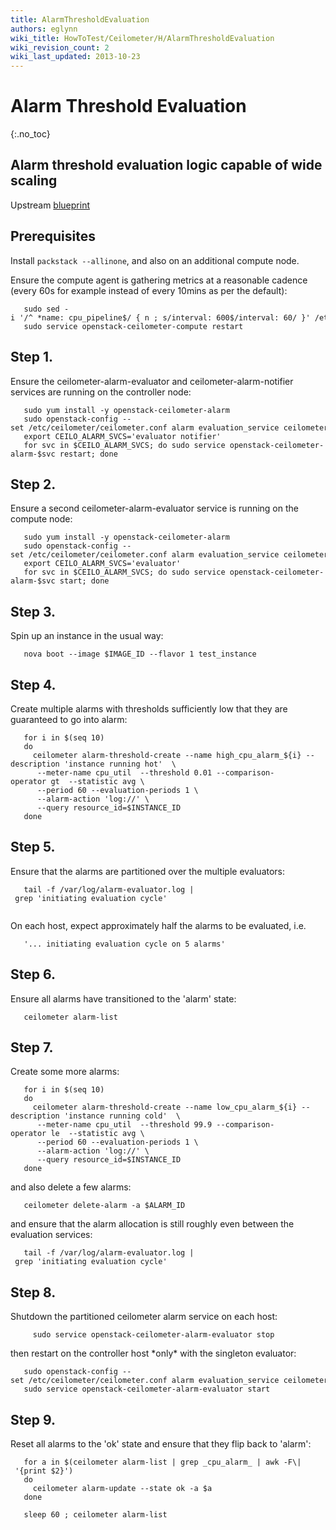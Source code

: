 ```yaml
---
title: AlarmThresholdEvaluation
authors: eglynn
wiki_title: HowToTest/Ceilometer/H/AlarmThresholdEvaluation
wiki_revision_count: 2
wiki_last_updated: 2013-10-23
---
```


# Alarm Threshold Evaluation

{:.no_toc}

## Alarm threshold evaluation logic capable of wide scaling

Upstream [blueprint](https://blueprints.launchpad.net/ceilometer/+spec/alarm-distributed-threshold-evaluation)

## Prerequisites

Install `packstack --allinone`, and also on an additional compute node.

Ensure the compute agent is gathering metrics at a reasonable cadence (every 60s for example instead of every 10mins as per the default):

       sudo sed -i '/^ *name: cpu_pipeline$/ { n ; s/interval: 600$/interval: 60/ }' /etc/ceilometer/pipeline.yaml
       sudo service openstack-ceilometer-compute restart

## Step 1.

Ensure the ceilometer-alarm-evaluator and ceilometer-alarm-notifier services are running on the controller node:

       sudo yum install -y openstack-ceilometer-alarm
       sudo openstack-config --set /etc/ceilometer/ceilometer.conf alarm evaluation_service ceilometer.alarm.service.PartitionedAlarmService 
       export CEILO_ALARM_SVCS='evaluator notifier'
       for svc in $CEILO_ALARM_SVCS; do sudo service openstack-ceilometer-alarm-$svc restart; done

## Step 2.

Ensure a second ceilometer-alarm-evaluator service is running on the compute node:

       sudo yum install -y openstack-ceilometer-alarm
       sudo openstack-config --set /etc/ceilometer/ceilometer.conf alarm evaluation_service ceilometer.alarm.service.PartitionedAlarmService
       export CEILO_ALARM_SVCS='evaluator'
       for svc in $CEILO_ALARM_SVCS; do sudo service openstack-ceilometer-alarm-$svc start; done

## Step 3.

Spin up an instance in the usual way:

       nova boot --image $IMAGE_ID --flavor 1 test_instance

## Step 4.

Create multiple alarms with thresholds sufficiently low that they are guaranteed to go into alarm:

       for i in $(seq 10)
       do
         ceilometer alarm-threshold-create --name high_cpu_alarm_${i} --description 'instance running hot'  \
          --meter-name cpu_util  --threshold 0.01 --comparison-operator gt  --statistic avg \
          --period 60 --evaluation-periods 1 \
          --alarm-action 'log://' \
          --query resource_id=$INSTANCE_ID
       done

## Step 5.

Ensure that the alarms are partitioned over the multiple evaluators:

       tail -f /var/log/alarm-evaluator.log | grep 'initiating evaluation cycle'
       

On each host, expect approximately half the alarms to be evaluated, i.e.

       '... initiating evaluation cycle on 5 alarms'

## Step 6.

Ensure all alarms have transitioned to the 'alarm' state:

       ceilometer alarm-list

## Step 7.

Create some more alarms:

       for i in $(seq 10)
       do
         ceilometer alarm-threshold-create --name low_cpu_alarm_${i} --description 'instance running cold'  \
          --meter-name cpu_util  --threshold 99.9 --comparison-operator le  --statistic avg \
          --period 60 --evaluation-periods 1 \
          --alarm-action 'log://' \
          --query resource_id=$INSTANCE_ID
       done

and also delete a few alarms:

       ceilometer delete-alarm -a $ALARM_ID

and ensure that the alarm allocation is still roughly even between the evaluation services:

       tail -f /var/log/alarm-evaluator.log | grep 'initiating evaluation cycle'

## Step 8.

Shutdown the partitioned ceilometer alarm service on each host:

         sudo service openstack-ceilometer-alarm-evaluator stop

then restart on the controller host \*only\* with the singleton evaluator:

       sudo openstack-config --set /etc/ceilometer/ceilometer.conf alarm evaluation_service ceilometer.alarm.service.SingletonAlarmService 
       sudo service openstack-ceilometer-alarm-evaluator start

## Step 9.

Reset all alarms to the 'ok' state and ensure that they flip back to 'alarm':

       for a in $(ceilometer alarm-list | grep _cpu_alarm_ | awk -F\| '{print $2}')
       do
         ceilometer alarm-update --state ok -a $a
       done
       
       sleep 60 ; ceilometer alarm-list


